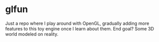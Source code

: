 # glfun
Just a repo where I play around with OpenGL, gradually adding more features to this toy engine once I learn about them. End goal? Some 3D world modeled on reality.
